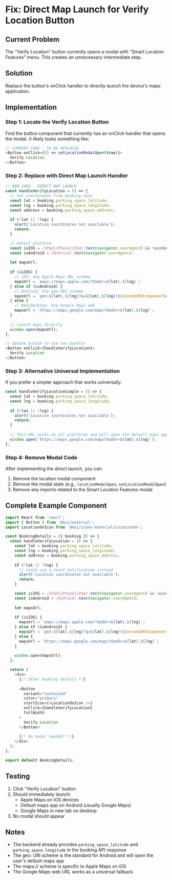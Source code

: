 # Fix: Direct Map Launch for Verify Location Button

## Current Problem
The "Verify Location" button currently opens a modal with "Smart Location Features" menu. This creates an unnecessary intermediate step.

## Solution
Replace the button's onClick handler to directly launch the device's maps application.

## Implementation

### Step 1: Locate the Verify Location Button
Find the button component that currently has an onClick handler that opens the modal. It likely looks something like:
```javascript
// CURRENT CODE - TO BE REPLACED
<Button onClick={() => setLocationModalOpen(true)}>
  Verify Location
</Button>
```

### Step 2: Replace with Direct Map Launch Handler

```javascript
// NEW CODE - DIRECT MAP LAUNCH
const handleVerifyLocation = () => {
  // Get coordinates from booking data
  const lat = booking.parking_space_latitude;
  const lng = booking.parking_space_longitude;
  const address = booking.parking_space_address;
  
  if (!lat || !lng) {
    alert('Location coordinates not available');
    return;
  }

  // Detect platform
  const isIOS = /iPad|iPhone|iPod/.test(navigator.userAgent) && !window.MSStream;
  const isAndroid = /Android/.test(navigator.userAgent);
  
  let mapsUrl;
  
  if (isIOS) {
    // iOS: Use Apple Maps URL scheme
    mapsUrl = `maps://maps.apple.com/?daddr=${lat},${lng}`;
  } else if (isAndroid) {
    // Android: Use geo URI scheme
    mapsUrl = `geo:${lat},${lng}?q=${lat},${lng}(${encodeURIComponent(address || 'Parking Space')})`;
  } else {
    // Web/Desktop: Use Google Maps web
    mapsUrl = `https://maps.google.com/maps?daddr=${lat},${lng}`;
  }
  
  // Launch maps directly
  window.open(mapsUrl);
};

// Update button to use new handler
<Button onClick={handleVerifyLocation}>
  Verify Location
</Button>
```

### Step 3: Alternative Universal Implementation
If you prefer a simpler approach that works universally:

```javascript
const handleVerifyLocationSimple = () => {
  const lat = booking.parking_space_latitude;
  const lng = booking.parking_space_longitude;
  
  if (!lat || !lng) {
    alert('Location coordinates not available');
    return;
  }
  
  // This URL works on all platforms and will open the default maps app
  window.open(`https://maps.google.com/maps?daddr=${lat},${lng}`);
};
```

### Step 4: Remove Modal Code
After implementing the direct launch, you can:
1. Remove the location modal component
2. Remove the modal state (e.g., `locationModalOpen`, `setLocationModalOpen`)
3. Remove any imports related to the Smart Location Features modal

## Complete Example Component

```javascript
import React from 'react';
import { Button } from '@mui/material';
import LocationOnIcon from '@mui/icons-material/LocationOn';

const BookingDetails = ({ booking }) => {
  const handleVerifyLocation = () => {
    const lat = booking.parking_space_latitude;
    const lng = booking.parking_space_longitude;
    const address = booking.parking_space_address;
    
    if (!lat || !lng) {
      // Could use a toast notification instead
      alert('Location coordinates not available');
      return;
    }

    const isIOS = /iPad|iPhone|iPod/.test(navigator.userAgent) && !window.MSStream;
    const isAndroid = /Android/.test(navigator.userAgent);
    
    let mapsUrl;
    
    if (isIOS) {
      mapsUrl = `maps://maps.apple.com/?daddr=${lat},${lng}`;
    } else if (isAndroid) {
      mapsUrl = `geo:${lat},${lng}?q=${lat},${lng}(${encodeURIComponent(address || 'Parking Space')})`;
    } else {
      mapsUrl = `https://maps.google.com/maps?daddr=${lat},${lng}`;
    }
    
    window.open(mapsUrl);
  };

  return (
    <div>
      {/* Other booking details */}
      
      <Button
        variant="contained"
        color="primary"
        startIcon={<LocationOnIcon />}
        onClick={handleVerifyLocation}
        fullWidth
      >
        Verify Location
      </Button>
      
      {/* No modal needed! */}
    </div>
  );
};

export default BookingDetails;
```

## Testing
1. Click "Verify Location" button
2. Should immediately launch:
   - Apple Maps on iOS devices
   - Default maps app on Android (usually Google Maps)
   - Google Maps in new tab on desktop
3. No modal should appear

## Notes
- The backend already provides `parking_space_latitude` and `parking_space_longitude` in the booking API response
- The geo: URI scheme is the standard for Android and will open the user's default maps app
- The maps:// scheme is specific to Apple Maps on iOS
- The Google Maps web URL works as a universal fallback